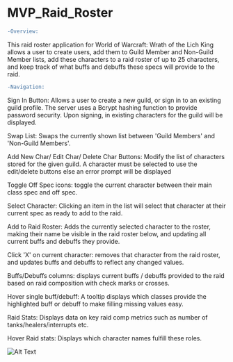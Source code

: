 # MVP_Raid_Roster
```diff
-Overview:
```
This raid roster application for World of Warcraft: Wrath of the Lich King allows a user to create users, add them to Guild Member and Non-Guild Member lists, add these characters to a raid roster of up to 25 characters, and keep track of what buffs and debuffs these specs will provide to the raid.

```diff
-Navigation:
```
Sign In Button: Allows a user to create a new guild, or sign in to an existing guild profile. The server uses a Bcrypt hashing function to provide password security. Upon signing, in existing characters for the guild will be displayed.

Swap List: Swaps the currently shown list between 'Guild Members' and 'Non-Guild Members'.

Add New Char/ Edit Char/ Delete Char Buttons: Modify the list of characters stored for the given guild. A character must be selected to use the edit/delete buttons else an error prompt will be displayed

Toggle Off Spec icons: toggle the current character between their main class spec and off spec.

Select Character: Clicking an item in the list will select that character at their current spec as ready to add to the raid.

Add to Raid Roster: Adds the currently selected character to the roster, making their name be visible in the raid roster below, and updating all current buffs and debuffs they provide.

Click 'X' on current character: removes that character from the raid roster, and updates buffs and debuffs to reflect any changed values.

Buffs/Debuffs columns: displays current buffs / debuffs provided to the raid based on raid composition with check marks or crosses.

Hover single buff/debuff: A tooltip displays which classes provide the highlighted buff or debuff to make filling missing values easy.

Raid Stats: Displays data on key raid comp metrics such as number of tanks/healers/interrupts etc.

Hover Raid stats: Displays which character names fulfill these roles.


![Alt Text](https://media.giphy.com/media/p7Hgtn7wdo3EKb53xx/giphy.gif)
